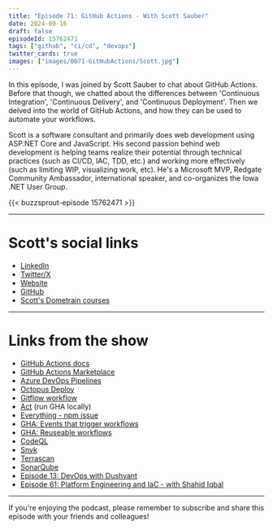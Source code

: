 ```yaml
---
title: "Episode 71: GitHub Actions - With Scott Sauber"
date: 2024-09-16
draft: false
episodeId: 15762471
tags: ["github", "ci/cd", "devops"]
twitter_cards: true
images: ["images/0071-GitHubActions/Scott.jpg"]
---
```


In this episode, I was joined by Scott Sauber to chat about GitHub Actions. Before that though, we chatted about the differences between 'Continuous Integration', 'Continuous Delivery', and 'Continuous Deployment'. Then we delved into the world of GitHub Actions, and how they can be used to automate your workflows.

Scott is a software consultant and primarily does web development using ASP.NET Core and JavaScript. His second passion behind web development is helping teams realize their potential through technical practices (such as CI/CD, IAC, TDD, etc.) and working more effectively (such as limiting WIP, visualizing work, etc). He's a Microsoft MVP, Redgate Community Ambassador, international speaker, and co-organizes the Iowa .NET User Group.

{{< buzzsprout-episode 15762471 >}}

---

# Scott's social links

* [LinkedIn](https://www.linkedin.com/in/scottsauber/)
* [Twitter/X](https://x.com/scottsauber)
* [Website](https://scottsauber.com)
* [GitHub](https://github.com/scottsauber)
* [Scott's Dometrain courses](https://dometrain.com/author/scott-sauber/)

---

# Links from the show

* [GitHub Actions docs](https://docs.github.com/en/actions)
* [GitHub Actions Marketplace](https://github.com/marketplace?type=actions)
* [Azure DevOps Pipelines](https://azure.microsoft.com/en-us/products/devops/pipelines)
* [Octopus Deploy](https://octopus.com/)
* [Gitflow workflow](https://www.atlassian.com/git/tutorials/comparing-workflows/gitflow-workflow)
* [Act](https://github.com/nektos/act) (run GHA locally)
* [Everything - npm issue](https://socket.dev/blog/when-everything-becomes-too-much)
* [GHA: Events that trigger workflows](https://docs.github.com/en/actions/writing-workflows/choosing-when-your-workflow-runs/events-that-trigger-workflows)
* [GHA: Reuseable workflows](https://docs.github.com/en/actions/sharing-automations/reusing-workflows#creating-a-reusable-workflow)
* [CodeQL](https://codeql.github.com/)
* [Snyk](https://snyk.io/)
* [Terrascan](https://github.com/tenable/terrascan)
* [SonarQube](https://www.sonarsource.com/products/sonarqube/)
* [Episode 13: DevOps with Dushyant](https://unhandledexceptionpodcast.com/posts/0013-devopswithdushyant/)
* [Episode 61: Platform Engineering and IaC - with Shahid Iqbal](https://unhandledexceptionpodcast.com/posts/0061-platformengineering/)


---

If you're enjoying the podcast, please remember to subscribe and share this episode with your friends and colleagues!
